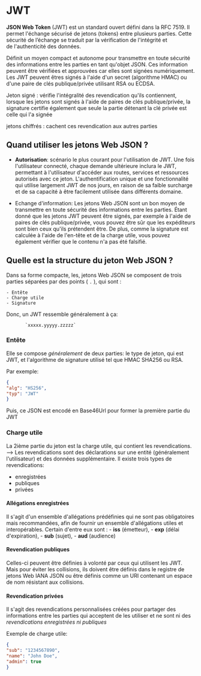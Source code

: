 # JWT 

**JSON Web Token** (JWT) est un standard ouvert défini dans la RFC 7519. Il permet l'échange sécurisé de jetons (tokens) entre plusieurs parties. Cette sécurité de l’échange se traduit par la vérification de l'intégrité et de l'authenticité des données.

Définit un moyen compact et autonome pour transmettre en toute sécurité des informations entre les parties en tant qu'objet JSON. Ces information peuvent être vérifiées et approuvées car elles sont signées numériquement. Les JWT peuvent êtres signés à l'aide d'un secret (algorithme HMAC) ou d'une paire de clés publique/privée utilisant RSA ou ECDSA.

Jeton signé : vérifie l'intégralité des revendication qu'ils contiennent, lorsque les jetons sont signés à l'aide de paires de clés publique/privée, la signature certifie également que seule la partie détenant la clé privée est celle qui l'a signée

jetons chiffrés : cachent ces revendication aux autres parties 


## Quand utiliser les jetons Web JSON ?

-  **Autorisation**: scénario le plus courant pour l'utilisation de JWT. Une fois l'utilisateur connecté, chaque demande ultérieure inclura le JWT, permettant à l'utilisateur d'accéder aux routes, services et ressources autorisés avec ce jeton. L'authentification unique et une fonctionnalité qui utilise largement JWT de nos jours, en raison de sa faible surcharge et de sa capacité à être facilement utilisée dans différents domaine.

- Echange d'information: Les jetons Web JSON sont un bon moyen de transmettre en toute sécurité des informations entre les parties. Étant donné que les jetons JWT peuvent être signés, par exemple à l'aide de paires de clés publique/privée, vous pouvez être sûr que les expéditeurs sont bien ceux qu'ils prétendent être. De plus, comme la signature est calculée à l'aide de l'en-tête et de la charge utile, vous pouvez également vérifier que le contenu n'a pas été falsifié.


## Quelle est la structure du jeton Web JSON ?

Dans sa forme compacte, les, jetons Web JSON se composent de trois parties séparées par des points (  `.`  ), qui sont :

	- Entête
	- Charge utile
	- Signature

Donc, un JWT ressemble généralement à ça:

           `xxxxx.yyyyy.zzzzz`

### **Entête** 

Elle se compose *généralement* de deux parties: le type de jeton, qui est JWT, et l'algorithme de signature utilisé tel que HMAC SHA256 ou RSA.

Par exemple:

````json
{
"alg": "HS256",
"typ": "JWT"
}

````

Puis, ce JSON est encodé en Base46Url pour former la première partie du JWT 


### **Charge utile**

La 2ième partie du jeton est la charge utile, qui contient les revendications. 
--> Les revendications sont des déclarations sur une entité (généralement l'utilisateur) et des données supplémentaire.
Il existe trois types de revendications: 
- enregistrées
- publiques 
- privées

#### Allégations enregistrées

Il s'agit d'un ensemble d'allégations prédéfinies qui ne sont pas obligatoires mais recommandées, afin de fournir un ensemble d'allégations utiles et interopérables.
Certain d'entre eux sont :
			- **iss** (émetteur),
			- **exp** (délai d'expiration),
			- **sub** (sujet),
			- **aud** (audience)

#### Revendication publiques

Celles-ci peuvent être définies à volonté par ceux qui utilisent les JWT. Mais pour éviter les collisions, ils doivent être définis dans le registre de jetons Web IANA JSON ou être définis comme un URI contenant un espace de nom résistant aux collisions.

#### Revendication privées

Il s'agit des revendications personnalisées créées pour partager des informations entre les parties qui acceptent de les utiliser et ne sont ni des *revendications enregistrées ni publiques*

Exemple de charge utile:

````json
{
"sub": "1234567890",
"name": "John Doe",
"admin": true
}
`````






